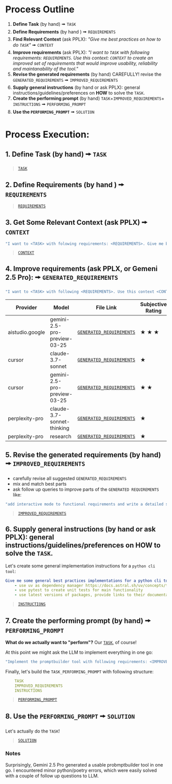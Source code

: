 # Process Outline

1. **Define Task** (by hand) 🠚 `TASK`
2. **Define Requirements** (by hand ) 🠚 `REQUIREMENTS`
3. **Find Relevant Context** (ask PPLX): *"Give me best practices on how to do `TASK`"* 🠚 `CONTEXT`
4. **Improve requirements** (ask PPLX): *"I want to `TASK` with following requirements: `REQUIREMENTS`. Use this context: `CONTEXT` to create an improved set of requirements that would improve usability, reliability and maintanability of the tool."*
5. **Revise the generated requirements** (by hand) CAREFULLY! revise the `GENERATED_REQUIREMENTS` 🠚 `IMPROVED_REQUIREMENTS`
6. **Supply general instructions** (by hand or ask PPLX): general instructions/guidelines/preferences on **HOW** to solve the `TASK`.
6. **Create the performing prompt** (by hand) `TASK`+`IMPROVED_REQUIREMENTS`+ `INSTRUCTIONS` 🠚 `PERFORMING_PROMPT`
7. **Use the `PERFORMING_PROMPT`** 🠚 `SOLUTION`

# Process Execution:

## **1. Define Task** (by hand) 🠚 `TASK`
> [`TASK`](./prompting_artefacts/01_task.md)

## **2. Define Requirements** (by hand ) 🠚 `REQUIREMENTS`
> [`REQUIREMENTS`](./prompting_artefacts/02_requirements.md)

## **3. Get Some Relevant Context** (ask PPLX) 🠚 `CONTEXT`
```yml
"I want to <TASK> with folowing requirements: <REQUIREMENTS>. Give me best practices on how to perform tasks like <TASK>"
```
> [`CONTEXT`](./prompting_artefacts/03_context.md) 

## **4. Improve requirements** (ask PPLX, or Gemeni 2.5 Pro): 🠚 `GENERATED_REQUIREMENTS`
```yml
"I want to <TASK> with following <REQUIREMENTS>. Use this context <CONTEXT> to create an improved set of requirements that would improve usability, reliability and maintanability of the tool." 
```
| **Provider**    | **Model**                    | **File Link**                                                                                              | **Subjective Rating** |
| --------------- | ---------------------------- | ---------------------------------------------------------------------------------------------------------- | ---------- |
| aistudio.google | gemini-2.5-pro-preview-03-25 | [`GENERATED_REQUIREMENTS`](./prompting_artefacts/04_generated_requirements_[aistudio.google]_[gemini-2.5-pro-preview-03-25].md) |    ★ ★ ★         |
| cursor          | claude-3.7-sonnet            | [`GENERATED_REQUIREMENTS`](./prompting_artefacts/04_generated_requirements_[cursor]_[claude-3.7-sonnet].md)                     |       ★      |
| cursor          | gemini-2.5-pro-preview-03-25 | [`GENERATED_REQUIREMENTS`](./prompting_artefacts/04_generated_requirements_[cursor]_[gemini-2.5-pro-preview-03-25].md)          |        ★ ★     |
| perplexity-pro  | claude-3.7-sonnet-thinking   | [`GENERATED_REQUIREMENTS`](./prompting_artefacts/04_generated_requirements_[perplexity-pro]_[claude-3.7-sonnet-thinking].md)    |       ★      |
| perplexity-pro  | research                     | [`GENERATED_REQUIREMENTS`](./prompting_artefacts/04_generated_requirements_[perplexity-pro]_[research].md)                      |       ★      |


## **5. Revise the generated requirements** (by hand) 🠚 `IMPROVED_REQUIREMENTS`
- carefully revise all suggested `GENERATED_REQUIREMENTS`
- mix and match best parts
- ask follow up queries to improve parts of the `GENERATED REQUIREMENTS` like: 
```yml
"add interactive mode to functional requirements and write a detailed specification for it. Emphasize importance of modular and easily testable architecture."
```
> [`IMPROVED_REQUIREMENTS`](./prompting_artefacts/05_improved_requirements.md)

## **6. Supply general instructions** (by hand or ask PPLX): general instructions/guidelines/preferences on HOW to solve the `TASK`.
Let's create some general implementation instructions for a `python cli tool`:

```yml
Give me some general best practices implementations for a python cli tool. Continue the list:
    - use uv as dependency manager https://docs.astral.sh/uv/concepts/tools/
    - use pytest to create unit tests for main functionality
    - use latest versions of packages, provide links to their documentation
```
> [`INSTRUCTIONS`](./prompting_artefacts/06_instructions.md)

## **7. Create the performing prompt** (by hand) 🠚 `PERFORMING_PROMPT`
**What do we actually want to "perform"?** Our [`TASK`](./prompting_artefacts/01_task.md), of course!

At this point we might ask the LLM to implement everything in one go:
```yml
"Implement the promptbuilder tool with following requirements: <IMPROVED_REQUIREMENTS>"
```


Finally, let's build the `TASK_PERFORMING_PROMPT` with following structure:
```yaml
    TASK
    IMPROVED_REQUIREMENTS
    INSTRUCTIONS
```
> [`PERFORMING_PROMPT`](./prompting_artefacts/07_performing_prompt.md)

## **8. Use the `PERFORMING_PROMPT`** 🠚 `SOLUTION`

Let's actually do the `TASK`!

> [`SOLUTION`](./prompting_artefacts/05_one_shot_solution_[aistudio.google]_[gemini-2.5-pro-preview-03-25].md)

### Notes
Surprisingly, Gemini 2.5 Pro generated a usable probmptbuilder tool in one go. I encountered minor python/poetry errors, which were easily solved with a couple of follow up questions to LLM.